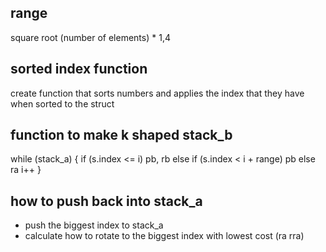 ## range
square root (number of elements) * 1,4

## sorted index function
create function that sorts numbers and applies the index that they have when sorted to the struct


## function to make k shaped stack_b
while (stack_a)
{
	if (s.index <= i)
		pb, rb
	else if (s.index < i + range)
		pb
	else
		ra
	i++
}

## how to push back into stack_a
- push the biggest index to stack_a
- calculate how to rotate to the biggest index with lowest cost (ra rra)